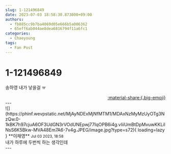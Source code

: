 ```yaml
---
slug: 1-121496849
date: 2023-07-03 18:58:30.873000+09:00
authors:
  - fb885cc9b7ba4069d05e666b5a006362
  - 65eff6ab044ae8dea6816794f11a6fc1
categories:
  - Chaeyoung
tags:
  - Fan Post
---
```


# 1-121496849

<div class="post-container" markdown="1">
<div class="content-container md-sidebar__scrollwrap" markdown="1">

송하영 내가 낳을걸 ㅠ

</div>
</div>

<div style="text-align: right;" markdown="1">
<a href="https://weverse.io/fromis9/fanpost/1-121496849" style="text-align: right;">:material-share:{.big-emoji}</a>
</div>
---

<div class="comments-container md-sidebar__scrollwrap" markdown="1">
<div class="comment" markdown="1">
<div class='id-container' markdown="1">
![](https://phinf.wevpstatic.net/MjAyNDExMjNfMTM1/MDAxNzMyMzUyOTg3NzQw.0-1kBK7h97cjuA6OF3UdGN3rVOdUNEpwj77IqOPB6i4g.vliiUmBtDpMvuwKKLiINsS6K5Bkw-MVA48Em7A6-7v4g.JPEG/image.jpg?type=s72){ loading=lazy }
**<span class="artist">이채영</span>** <small>Jul 03 2023, 18:58</small><br>
</div>
<div class='comment-body' markdown="1">
내가 하루에 두번씩 하는 생각인데
</div>
</div>
</div>
---
